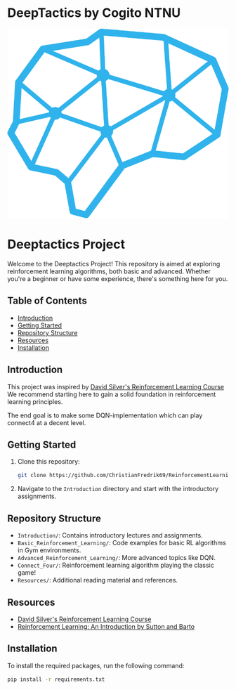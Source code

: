 # DeepTactics by Cogito NTNU
![Cogito Logo](/cogito_blue.png)

 
# Deeptactics Project  
Welcome to the Deeptactics Project! This repository is aimed at exploring reinforcement learning algorithms, both basic and advanced. Whether you're a beginner or have some experience, there's something here for you.

## Table of Contents  
- [Introduction](#introduction)
- [Getting Started](#getting-started)
- [Repository Structure](#repository-structure)
- [Resources](#resources)
- [Installation](#installation)

## Introduction
This project was inspired by [David Silver's Reinforcement Learning Course](https://www.youtube.com/watch?v=2pWv7GOvuf0&list=PLqYmG7hTraZDM-OYHWgPebj2MfCFzFObQ)
We recommend starting here to gain a solid foundation in reinforcement learning principles.

The end goal is to make some DQN-implementation which can play connect4 at a decent level.

## Getting Started
1. Clone this repository:
    ```bash
    git clone https://github.com/ChristianFredrik69/ReinforcementLearning
    ```
2. Navigate to the `Introduction` directory and start with the introductory assignments.

## Repository Structure
- `Introduction/`: Contains introductory lectures and assignments.
- `Basic_Reinforcement_Learning/`: Code examples for basic RL algorithms in Gym environments.
- `Advanced_Reinforcement_Learning/`: More advanced topics like DQN.
- `Connect_Four/`: Reinforcement learning algorithm playing the classic game!
- `Resources/`: Additional reading material and references.


## Resources
- [David Silver's Reinforcement Learning Course](https://www.youtube.com/playlist?list=...)
- [Reinforcement Learning: An Introduction by Sutton and Barto](http://incompleteideas.net/book/RLbook2020.pdf)


## Installation

To install the required packages, run the following command:

```bash
pip install -r requirements.txt

